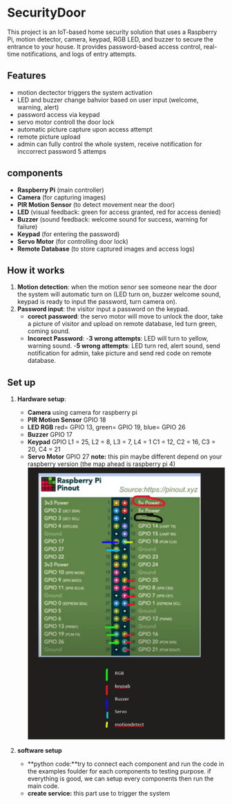 # SecurityDoor
This project is an IoT-based home security solution that uses a Raspberry Pi, motion detector, camera, keypad, RGB LED, and buzzer to secure the entrance to your house. It provides password-based access control, real-time notifications, and logs of entry attempts.

## Features
- motion dectector triggers the system activation
- LED and buzzer change bahvior based on user input (welcome, warning, alert)
- password access via keypad
- servo motor controll the door lock
- automatic picture capture upon access attempt 
- remote picture upload
- admin can fully control the whole system, receive notification for inccorrect password 5 attemps

## components
- **Raspberry Pi** (main controller)
- **Camera** (for capturing images)
- **PIR Motion Sensor** (to detect movement near the door)
- **LED** (visual feedback: green for access granted, red for access denied)
- **Buzzer** (sound feedback: welcome sound for success, warning for failure)
- **Keypad** (for entering the password)
- **Servo Motor** (for controlling door lock)
- **Remote Database** (to store captured images and access logs)

## How it works 
1. **Motion detection**: when the motion senor see someone near the door the system will automatic turn on (LED turn on, buzzer welcome sound, keypad is ready to input the password, turn camera on).
2. **Password input**: the visitor input a password on the keypad.
    - **corect password**: the servo motor will move to unlock the door, take a picture of visitor and upload on remote database, led turn green, coming sound.
    - **Incorect Password**: 
        -**3 wrong attempts**: LED will turn to yellow, warning sound.
        -**5 wrong attempts**: LED turn red, alert sound, send notification for admin, take picture and send red code on remote database.

## Set up 
1. **Hardware setup**:
    - **Camera** using camera for raspberry pi
    - **PIR Motion Sensor** GPIO 18
    - **LED RGB** red= GPIO 13, green= GPIO 19, blue= GPIO 26
    - **Buzzer** GPIO 17
    - **Keypad** 
        GPIO L1 = 25, L2 = 8, L3 = 7, L4 = 1
             C1 = 12, C2 = 16, C3 = 20, C4 = 21
    - **Servo Motor** GPIO 27
    **note:** this pin maybe different depend on your raspberry version (the map ahead is raspberry pi 4)
    ![alt text]({4DAF37A6-DB03-4D1A-B10E-B2B2ED5F88CC}.png)

2. **software setup**
    - **python code:**try to connect each component and run the code in the examples foulder for each components to testing purpose.
    if everything is good, we can setup every components then run the main code. 
    - **create service:** this part use to trigger the system 
